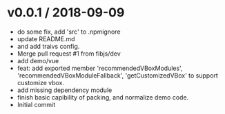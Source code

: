 
v0.0.1 / 2018-09-09
==================

  * do some fix, add 'src' to .npmignore
  * update README.md
  * and add traivs config.
  * Merge pull request #1 from fibjs/dev
  * add demo/vue
  * feat: add exported member 'recommendedVBoxModules', 'recommendedVBoxModuleFallback', 'getCustomizedVBox' to support customize vbox.
  * add missing dependency module
  * finish basic capibility of packing, and normalize demo code.
  * Initial commit
